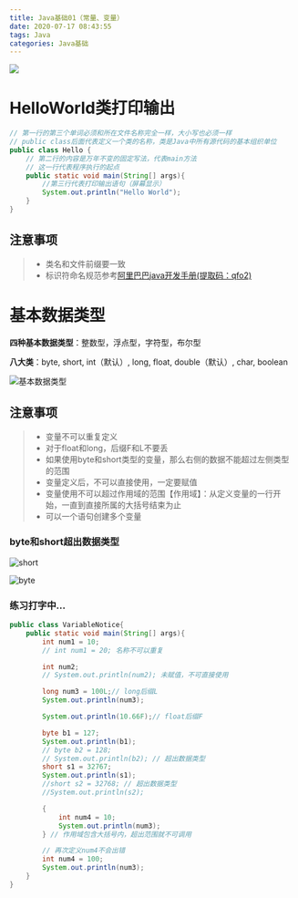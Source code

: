 ```yaml
---
title: Java基础01（常量、变量）
date: 2020-07-17 08:43:55
tags: Java
categories: Java基础
---
```


![](https://cdn.jsdelivr.net/gh/YuanbaoQiang/PicGoBed/img/20200721222403.png)

<!--more-->

# HelloWorld类打印输出

```java
// 第一行的第三个单词必须和所在文件名称完全一样，大小写也必须一样
// public class后面代表定义一个类的名称，类是Java中所有源代码的基本组织单位
public class Hello {
    // 第二行的内容是万年不变的固定写法，代表main方法
    // 这一行代表程序执行的起点
    public static void main(String[] args){
        //第三行代表打印输出语句（屏幕显示）
        System.out.println("Hello World");
    }
}
```

## 注意事项

> - 类名和文件前缀要一致
> - 标识符命名规范参考[阿里巴巴java开发手册(提取码：qfo2)](https://pan.baidu.com/s/1-g36NRsPww6MFUf_VvNqyA)

# 基本数据类型

**四种基本数据类型**：整数型，浮点型，字符型，布尔型

**八大类**：byte, short, int（默认）, long, float, double（默认）, char, boolean

![基本数据类型](https://cdn.jsdelivr.net/gh/YuanbaoQiang/PicGoBed/img/20200717090205.png)

## 注意事项

> - 变量不可以重复定义
> - 对于float和long，后缀F和L不要丢
> - 如果使用byte和short类型的变量，那么右侧的数据不能超过左侧类型的范围
> - 变量定义后，不可以直接使用，一定要赋值
> - 变量使用不可以超过作用域的范围【作用域】：从定义变量的一行开始，一直到直接所属的大括号结束为止
> - 可以一个语句创建多个变量

### byte和short超出数据类型

![short](Java基础01/short.png)

![byte](Java基础01/byte.png)

### 练习打字中...

```java
public class VariableNotice{
    public static void main(String[] args){
        int num1 = 10;
        // int num1 = 20; 名称不可以重复

        int num2;
        // System.out.println(num2); 未赋值，不可直接使用

        long num3 = 100L;// long后缀L
        System.out.println(num3);

        System.out.println(10.66F);// float后缀F

        byte b1 = 127;
        System.out.println(b1);
        // byte b2 = 128;
        // System.out.println(b2); // 超出数据类型
        short s1 = 32767;
        System.out.println(s1);
        //short s2 = 32768; // 超出数据类型
        //System.out.println(s2);

        {
            int num4 = 10;
            System.out.println(num3);
        } // 作用域包含大括号内，超出范围就不可调用

        // 再次定义num4不会出错
        int num4 = 100;
        System.out.println(num3);
    }
}
```